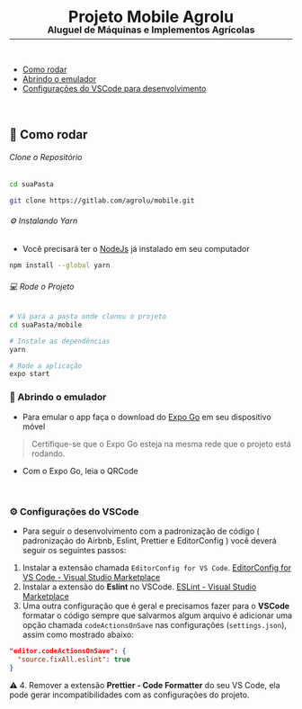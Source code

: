 <div style="text-align: center;">
  <h1 style="line-height: 0">
    Projeto Mobile Agrolu
  </h1>
  <h3 style="line-height: 0">
    Aluguel de Máquinas e Implementos Agrícolas
  </h3>
</div>

***
</br>

* [Como rodar](#construction_worker-como-rodar)
* [Abrindo o emulador](#iphone-abrindo-o-emulador)
* [Configurações do VSCode para desenvolvimento](#gear-configurações-do-vscode)

</br>

## :construction_worker: Como rodar

###### Clone o Repositório

```bash
cd suaPasta

git clone https://gitlab.com/agrolu/mobile.git
```


###### :gear:  Instalando Yarn

- Você precisará ter o [NodeJs](https://nodejs.org/en/) já instalado em seu computador

```bash
npm install --global yarn
```

###### 💻 Rode o Projeto

```bash
# Vá para a pasta onde clonou o projeto
cd suaPasta/mobile

# Instale as dependências
yarn

# Rode a aplicação
expo start
```

### :iphone: Abrindo o emulador

- Para emular o app faça o download do [Expo Go](https://expo.dev/client) em seu dispositivo móvel

> Certifique-se que o Expo Go esteja na mesma rede que o projeto está rodando.

- Com o Expo Go, leia o QRCode

</br>

### :gear: Configurações do VSCode

- Para seguir o desenvolvimento com a padronização de código ( padronização do Airbnb, Eslint, Prettier e EditorConfig ) você deverá seguir os seguintes passos:

1. Instalar a extensão chamada `EditorConfig for VS Code`. [EditorConfig for VS Code - Visual Studio Marketplace](https://marketplace.visualstudio.com/items?itemName=EditorConfig.EditorConfig)
2. Instalar a extensão do **Eslint** no VSCode. [ESLint - Visual Studio Marketplace](https://marketplace.visualstudio.com/items?itemName=dbaeumer.vscode-eslint)
3. Uma outra configuração que é geral e precisamos fazer para o **VSCode** formatar o código sempre que salvarmos algum arquivo é adicionar uma opção chamada `codeActionsOnSave` nas configurações (`settings.json`), assim como mostrado abaixo:

```json
"editor.codeActionsOnSave": {
  "source.fixAll.eslint": true
}
```

⚠️ 4.  Remover a extensão **Prettier - Code Formatter** do seu VS Code, ela pode gerar incompatibilidades com as configurações do projeto.
